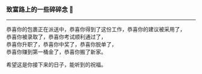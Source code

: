 ### 致富路上的一些碎碎念 :feet:

------

恭喜你的包裹正在派送中，恭喜你得到了这份工作，恭喜你的建议被采用了，  
恭喜你被录取了，恭喜你考试顺利通过了，  
恭喜你升职了，恭喜你中奖了，恭喜你脱单了，  
恭喜你赚到第一桶金了，恭喜你搬了新家。

希望这是你接下来的日子，能听到的祝福。







